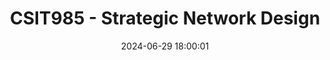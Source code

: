 ---
layout: post
title: CSIT985 - Strategic Network Design
date: 2024-06-29 18:00:01
description: My Learning on CSIT985
tags: projects learning uow
categories: learning
giscus_comments: true
featured: true
---